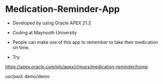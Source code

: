 # Medication-Reminder-App

- Developed by using Oracle APEX 21.2

- Coding at Maynooth University

- People can make use of this app to remember to take their medication on time.


- Try

https://apex.oracle.com/pls/apex/r/mucs/medication-reminder/home

usr/pwd:
demo/demo

